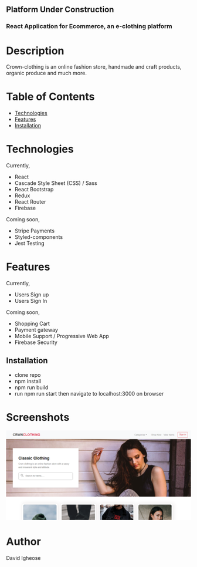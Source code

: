 ## Platform Under Construction

### React Application for Ecommerce, an e-clothing platform 

# Description
Crown-clothing is an online fashion store, handmade and craft products, organic produce and much more.


# Table of Contents
<ul>
            <li>
                <a href="#Technologies">Technologies</a>
            </li>
            <li>
                <a href="#Features">Features</a>
            </li>
          <li>
                <a href="#Installations">Installation</a>
            </li>
        </ul>
        
# Technologies
Currently,
  <ul>
        <li>React </li>
        <li>Cascade Style Sheet (CSS) / Sass</li>
        <li>React Bootstrap</li>
        <li>Redux</li>
        <li>React Router</li>
        <li>Firebase</li>
  </ul>
  Coming soon,
   <ul>
     <li>Stripe Payments</li>
     <li>Styled-components</li>
     <li>Jest Testing </li>
   </ul>
  
# Features
Currently,
   <ul>
        <li>Users Sign up</li>
        <li>Users Sign In</li>
   </ul>
  Coming soon,
   <ul>
     <li>Shopping Cart</li>
     <li>Payment gateway </li>
     <li>Mobile Support / Progressive Web App</li>
     <li>Firebase Security</li>
   </ul>

## Installation
- clone repo
- npm install
- npm run build
- run npm run start then navigate to localhost:3000 on browser

# Screenshots
<img width="1429" alt="Screenshot" src="Snapshot_21-01-18_07-18-30.png">

# Author
David Igheose